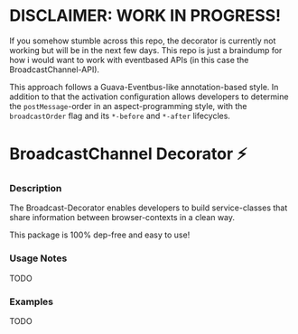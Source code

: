 # DISCLAIMER: WORK IN PROGRESS!
If you somehow stumble across this repo, the decorator is currently not working but will be in the next few days. This repo is just a braindump for how i would want to work with eventbased APIs (in this case the BroadcastChannel-API).

This approach follows a Guava-Eventbus-like annotation-based style. In addition to that the activation configuration allows developers to determine the `postMessage`-order in an aspect-programming style, with the `broadcastOrder` flag and its `*-before` and `*-after` lifecycles.

# BroadcastChannel Decorator ⚡️

### Description
The Broadcast-Decorator enables developers to build service-classes that share information between
browser-contexts in a clean way.

This package is 100% dep-free and easy to use!

### Usage Notes

TODO 

### Examples

TODO
